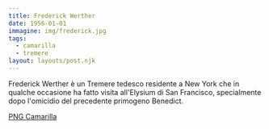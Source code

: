 ```yaml
---
title: Frederick Werther
date: 1956-01-01
immagine: img/frederick.jpg
tags:
  - camarilla
  - tremere
layout: layouts/post.njk
---
```


Frederick Werther è un Tremere tedesco residente a New York che in qualche occasione ha fatto visita all'Elysium di San Francisco, specialmente dopo l'omicidio del precedente primogeno Benedict.

<a href="http://xabacadabra.com/cursed-legacy/png-camarilla.html" class="button back">PNG Camarilla</a>